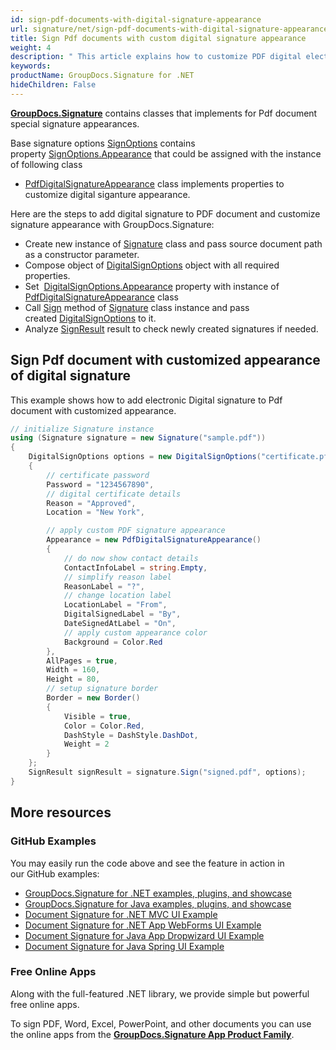 ```yaml
---
id: sign-pdf-documents-with-digital-signature-appearance
url: signature/net/sign-pdf-documents-with-digital-signature-appearance
title: Sign Pdf documents with custom digital signature appearance
weight: 4
description: " This article explains how to customize PDF digital electronic signature on document page."
keywords: 
productName: GroupDocs.Signature for .NET
hideChildren: False
---
```

[**GroupDocs.Signature**](https://products.groupdocs.com/signature/net) contains classes that implements for Pdf document special signature appearances.

Base signature options [SignOptions](https://reference.groupdocs.com/signature/net/groupdocs.signature.options/signoptions) contains property [SignOptions.Appearance](https://reference.groupdocs.com/signature/net/groupdocs.signature.options/signoptions/appearance) that could be assigned with the instance of following class

* [PdfDigitalSignatureAppearance](https://reference.groupdocs.com/signature/net/groupdocs.signature.options.appearances/pdfdigitalsignatureappearance) class implements properties to customize digital siganture appearance. 

Here are the steps to add digital signature to PDF document and customize signature appearance with GroupDocs.Signature:

* Create new instance of [Signature](https://reference.groupdocs.com/signature/net/groupdocs.signature/signature) class and pass source document path as a constructor parameter.
* Compose object of [DigitalSignOptions](https://reference.groupdocs.com/signature/net/groupdocs.signature.options/digitalsignoptions/) object with all required properties.
* Set  [DigitalSignOptions.Appearance](https://reference.groupdocs.com/signature/net/groupdocs.signature.options/signoptions/appearance) property with instance of [PdfDigitalSignatureAppearance](https://reference.groupdocs.com/signature/net/groupdocs.signature.options.appearances/pdfdigitalsignatureappearance) class
* Call [Sign](https://reference.groupdocs.com/signature/net/groupdocs.signature/signature/sign/) method of [Signature](https://reference.groupdocs.com/signature/net/groupdocs.signature/signature) class instance and pass created [DigitalSignOptions](https://reference.groupdocs.com/signature/net/groupdocs.signature.options/digitalsignoptions/) to it.
* Analyze [SignResult](https://reference.groupdocs.com/signature/net/groupdocs.signature.domain/signresult) result to check newly created signatures if needed.

## Sign Pdf document with customized appearance of digital signature

This example shows how to add electronic Digital signature to Pdf document with customized appearance.

```csharp
// initialize Signature instance
using (Signature signature = new Signature("sample.pdf"))
{
    DigitalSignOptions options = new DigitalSignOptions("certificate.pfx")
    {
        // certificate password
        Password = "1234567890",
        // digital certificate details
        Reason = "Approved",
        Location = "New York",

        // apply custom PDF signature appearance
        Appearance = new PdfDigitalSignatureAppearance()
        {
            // do now show contact details
            ContactInfoLabel = string.Empty,
            // simplify reason label
            ReasonLabel = "?",
            // change location label
            LocationLabel = "From",
            DigitalSignedLabel = "By",
            DateSignedAtLabel = "On",
            // apply custom appearance color
            Background = Color.Red
        },
        AllPages = true,
        Width = 160,
        Height = 80,
        // setup signature border
        Border = new Border()
        {
            Visible = true,
            Color = Color.Red,
            DashStyle = DashStyle.DashDot,
            Weight = 2
        }
    };
    SignResult signResult = signature.Sign("signed.pdf", options);
}
```

## More resources

### GitHub Examples

You may easily run the code above and see the feature in action in our GitHub examples:

* [GroupDocs.Signature for .NET examples, plugins, and showcase](https://github.com/groupdocs-signature/GroupDocs.Signature-for-.NET)
* [GroupDocs.Signature for Java examples, plugins, and showcase](https://github.com/groupdocs-signature/GroupDocs.Signature-for-Java)
* [Document Signature for .NET MVC UI Example](https://github.com/groupdocs-signature/GroupDocs.Signature-for-.NET-MVC)
* [Document Signature for .NET App WebForms UI Example](https://github.com/groupdocs-signature/GroupDocs.Signature-for-.NET-WebForms)
* [Document Signature for Java App Dropwizard UI Example](https://github.com/groupdocs-signature/GroupDocs.Signature-for-Java-Dropwizard)
* [Document Signature for Java Spring UI Example](https://github.com/groupdocs-signature/GroupDocs.Signature-for-Java-Spring)

### Free Online Apps

Along with the full-featured .NET library, we provide simple but powerful free online apps.

To sign PDF, Word, Excel, PowerPoint, and other documents you can use the online apps from the **[GroupDocs.Signature App Product Family](https://products.groupdocs.app/signature/family)**.

